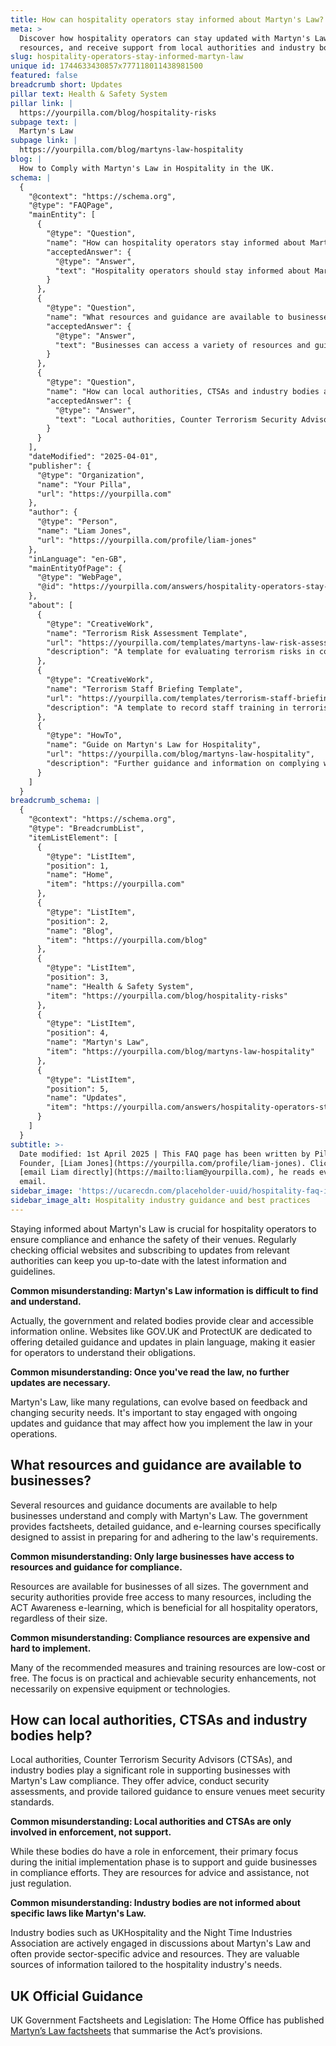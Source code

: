 ```yaml
---
title: How can hospitality operators stay informed about Martyn's Law?
meta: >
  Discover how hospitality operators can stay updated with Martyn's Law, access
  resources, and receive support from local authorities and industry bodies.
slug: hospitality-operators-stay-informed-martyn-law
unique id: 1744633430857x777118011438981500
featured: false
breadcrumb short: Updates
pillar text: Health & Safety System
pillar link: |
  https://yourpilla.com/blog/hospitality-risks
subpage text: |
  Martyn's Law
subpage link: |
  https://yourpilla.com/blog/martyns-law-hospitality
blog: |
  How to Comply with Martyn's Law in Hospitality in the UK.
schema: |
  {
    "@context": "https://schema.org",
    "@type": "FAQPage",
    "mainEntity": [
      {
        "@type": "Question",
        "name": "How can hospitality operators stay informed about Martyn's Law?",
        "acceptedAnswer": {
          "@type": "Answer",
          "text": "Hospitality operators should stay informed about Martyn's Law by regularly checking official websites like GOV.UK and ProtectUK, and subscribing to updates from relevant authorities. These platforms provide clear and accessible information, guidelines, and updates. It's crucial to remain engaged with ongoing guidance and updates to effectively implement the law in your operations."
        }
      },
      {
        "@type": "Question",
        "name": "What resources and guidance are available to businesses concerning Martyn's Law?",
        "acceptedAnswer": {
          "@type": "Answer",
          "text": "Businesses can access a variety of resources and guidance to comply with Martyn's Law. The government provides factsheets, detailed guidance, and e-learning courses through platforms like the ACT Awareness e-learning, which are beneficial for all sizes of hospitality operators. These resources are typically low-cost or free, focusing on practical security enhancements."
        }
      },
      {
        "@type": "Question",
        "name": "How can local authorities, CTSAs and industry bodies assist in compliance with Martyn's Law?",
        "acceptedAnswer": {
          "@type": "Answer",
          "text": "Local authorities, Counter Terrorism Security Advisors (CTSAs), and industry bodies such as UKHospitality and the Night Time Industries Association provide significant support in Martyn's Law compliance. They offer advice, conduct security assessments, and provide tailored guidance to help venues comply with security standards. These bodies are crucial in both support and regulation aspects."
        }
      }
    ],
    "dateModified": "2025-04-01",
    "publisher": {
      "@type": "Organization",
      "name": "Your Pilla",
      "url": "https://yourpilla.com"
    },
    "author": {
      "@type": "Person",
      "name": "Liam Jones",
      "url": "https://yourpilla.com/profile/liam-jones"
    },
    "inLanguage": "en-GB",
    "mainEntityOfPage": {
      "@type": "WebPage",
      "@id": "https://yourpilla.com/answers/hospitality-operators-stay-informed-martyn-law"
    },
    "about": [
      {
        "@type": "CreativeWork",
        "name": "Terrorism Risk Assessment Template",
        "url": "https://yourpilla.com/templates/martyns-law-risk-assessment",
        "description": "A template for evaluating terrorism risks in compliance with Martyn's Law, helping businesses decide on control measures."
      },
      {
        "@type": "CreativeWork",
        "name": "Terrorism Staff Briefing Template",
        "url": "https://yourpilla.com/templates/terrorism-staff-briefing",
        "description": "A template to record staff training in terrorism awareness and preparedness, complying with Martyn's Law requirements."
      },
      {
        "@type": "HowTo",
        "name": "Guide on Martyn's Law for Hospitality",
        "url": "https://yourpilla.com/blog/martyns-law-hospitality",
        "description": "Further guidance and information on complying with Martyn's Law in the hospitality sector, including staff training and security assessments."
      }
    ]
  }
breadcrumb_schema: |
  {
    "@context": "https://schema.org",
    "@type": "BreadcrumbList",
    "itemListElement": [
      {
        "@type": "ListItem",
        "position": 1,
        "name": "Home",
        "item": "https://yourpilla.com"
      },
      {
        "@type": "ListItem",
        "position": 2,
        "name": "Blog",
        "item": "https://yourpilla.com/blog"
      },
      {
        "@type": "ListItem",
        "position": 3,
        "name": "Health & Safety System",
        "item": "https://yourpilla.com/blog/hospitality-risks"
      },
      {
        "@type": "ListItem",
        "position": 4,
        "name": "Martyn's Law",
        "item": "https://yourpilla.com/blog/martyns-law-hospitality"
      },
      {
        "@type": "ListItem",
        "position": 5,
        "name": "Updates",
        "item": "https://yourpilla.com/answers/hospitality-operators-stay-informed-martyn-law"
      }
    ]
  }
subtitle: >-
  Date modified: 1st April 2025 | This FAQ page has been written by Pilla
  Founder, [Liam Jones](https://yourpilla.com/profile/liam-jones). Click to
  [email Liam directly](https://mailto:liam@yourpilla.com), he reads every
  email.
sidebar_image: 'https://ucarecdn.com/placeholder-uuid/hospitality-faq-image.jpg'
sidebar_image_alt: Hospitality industry guidance and best practices
---
```

Staying informed about Martyn's Law is crucial for hospitality operators to ensure compliance and enhance the safety of their venues. Regularly checking official websites and subscribing to updates from relevant authorities can keep you up-to-date with the latest information and guidelines.

**Common misunderstanding: Martyn's Law information is difficult to find and understand.**

Actually, the government and related bodies provide clear and accessible information online. Websites like GOV.UK and ProtectUK are dedicated to offering detailed guidance and updates in plain language, making it easier for operators to understand their obligations.

**Common misunderstanding: Once you've read the law, no further updates are necessary.**

Martyn's Law, like many regulations, can evolve based on feedback and changing security needs. It's important to stay engaged with ongoing updates and guidance that may affect how you implement the law in your operations.

## What resources and guidance are available to businesses?

Several resources and guidance documents are available to help businesses understand and comply with Martyn's Law. The government provides factsheets, detailed guidance, and e-learning courses specifically designed to assist in preparing for and adhering to the law's requirements.

**Common misunderstanding: Only large businesses have access to resources and guidance for compliance.**

Resources are available for businesses of all sizes. The government and security authorities provide free access to many resources, including the ACT Awareness e-learning, which is beneficial for all hospitality operators, regardless of their size.

**Common misunderstanding: Compliance resources are expensive and hard to implement.**

Many of the recommended measures and training resources are low-cost or free. The focus is on practical and achievable security enhancements, not necessarily on expensive equipment or technologies.

## How can local authorities, CTSAs and industry bodies help?

Local authorities, Counter Terrorism Security Advisors (CTSAs), and industry bodies play a significant role in supporting businesses with Martyn's Law compliance. They offer advice, conduct security assessments, and provide tailored guidance to ensure venues meet security standards.

**Common misunderstanding: Local authorities and CTSAs are only involved in enforcement, not support.**

While these bodies do have a role in enforcement, their primary focus during the initial implementation phase is to support and guide businesses in compliance efforts. They are resources for advice and assistance, not just regulation.

**Common misunderstanding: Industry bodies are not informed about specific laws like Martyn's Law.**

Industry bodies such as UKHospitality and the Night Time Industries Association are actively engaged in discussions about Martyn's Law and often provide sector-specific advice and resources. They are valuable sources of information tailored to the hospitality industry's needs.

## UK Official Guidance

UK Government Factsheets and Legislation: The Home Office has published [Martyn’s Law factsheets](https://homeofficemedia.blog.gov.uk/2023/12/06/martyns-law-factsheets/) that summarise the Act’s provisions.
